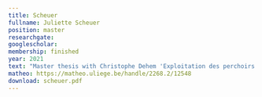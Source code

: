```yaml
---
title: Scheuer
fullname: Juliette Scheuer
position: master
researchgate:
googlescholar:
membership: finished
year: 2021
text: "Master thesis with Christophe Dehem 'Exploitation des perchoirs par la Pie-grièche grise (Lanius excubitor) en milieu fagnard sur le Plateau de Saint-Hubert (Wallonie)'"
matheo: https://matheo.uliege.be/handle/2268.2/12548
download: scheuer.pdf
---
```


 